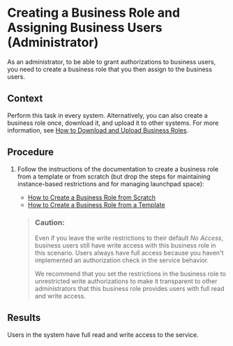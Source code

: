 <!-- loio362a851467d6413c8790b2d72516a7c9 -->

# Creating a Business Role and Assigning Business Users \(Administrator\)

As an administrator, to be able to grant authorizations to business users, you need to create a business role that you then assign to the business users.



## Context

Perform this task in every system. Alternatively, you can also create a business role once, download it, and upload it to other systems. For more information, see [How to Download and Upload Business Roles](https://help.sap.com/viewer/65de2977205c403bbc107264b8eccf4b/Cloud/en-US/a58f69585339484aa204cf0321cab2cd.html).



## Procedure

1.  Follow the instructions of the documentation to create a business role from a template or from scratch \(but drop the steps for maintaining instance-based restrictions and for managing launchpad space\):

    -   [How to Create a Business Role from Scratch](https://help.sap.com/viewer/65de2977205c403bbc107264b8eccf4b/Cloud/en-US/f65e51a7203443efb58fe535c3d13e5f.html)
    -   [How to Create a Business Role from a Template](https://help.sap.com/viewer/65de2977205c403bbc107264b8eccf4b/Cloud/en-US/ec310a8b669a45ca898dc4dd91d97de2.html)

    > ### Caution:  
    > Even if you leave the write restrictions to their default *No Access*, business users still have write access with this business role in this scenario. Users always have full access because you haven't implemented an authorization check in the service behavior.
    > 
    > We recommend that you set the restrictions in the business role to unrestricted write authorizations to make it transparent to other administrators that this business role provides users with full read and write access.




<a name="loio362a851467d6413c8790b2d72516a7c9__result_zgy_2qw_5lb"/>

## Results

Users in the system have full read and write access to the service.

